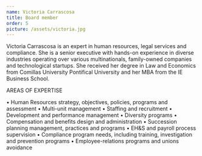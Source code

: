```yaml
---
name: Victoria Carrascosa
title: Board member
order: 5
picture: /assets/victoria.jpg
---
```


Victoria Carrascosa is an expert in human resources, legal services and compliance. She is a senior executive with hands-on experience in diverse industries operating over various multinationals, family-owned companies and technological startups. She received her degree in Law and Economics from Comillas University Pontifical University and her MBA from the IE Business School. 

AREAS OF EXPERTISE

•	Human Resources strategy, objectives, policies, programs and assessment
•	Multi-unit management
•	Staffing and recruitment
•	Development and performance management
•	Diversity programs
•	Compensation and benefits design and administration
•	Succession planning management, practices and programs
•	EH&S and payroll process supervision
•	Compliance program needs, including training, investigation and prevention programs
•	Employee-relations programs and unions avoidance